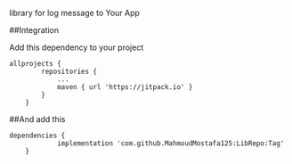 library for log message to Your App


##Integration


Add this dependency to your project
```gradel
allprojects {
		repositories {
			...
			maven { url 'https://jitpack.io' }
		}
	}
```


##And add this 

```gradel
dependencies {
	        implementation 'com.github.MahmoudMostafa125:LibRepo:Tag'
	}
 ``` 
